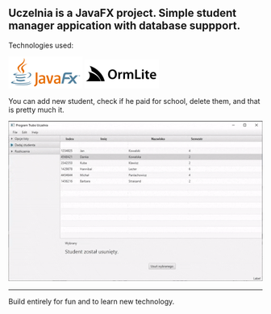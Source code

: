 ## Uczelnia is a JavaFX project. Simple student manager appication with database suppport.

Technologies used:

![](img/java_logo.png)
![](img/ormlite_logo.png)

You can add new student, check if he paid for school, delete them, and that is pretty much it.

![](img/program.gif)

---

Build entirely for fun and to learn new technology.
